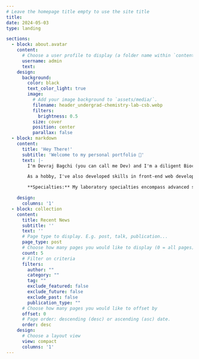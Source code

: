 ```yaml
---
# Leave the homepage title empty to use the site title
title:
date: 2024-05-03
type: landing

sections:
  - block: about.avatar
    content:
      # Choose a user profile to display (a folder name within `content/authors/`)
      username: admin
      text: 
    design:
      background:
        color: black
        text_color_light: true
        image:
          # Add your image background to `assets/media/`.
          filename: header_undergrad-chemistry-lab-csb.webp
          filters:
            brightness: 0.5
          size: cover
          position: center
          parallax: false
  - block: markdown
    content:
      title: 'Hey There!'
      subtitle: 'Welcome to my personal portfolio 👋'
      text: |-
        I'm Devraj Bagchi (you can call me Dev) and I'm a diligent Biochemistry and Molecular Biology Honours student at Trent University. My academic interests lie deeply in Synthetic Organic Chemistry, specifically Carbonyl chemistry, which I explore both theoretically and through advanced laboratory techniques. My laboratory proficiencies include but are not limited to TLC, FT-IR, ¹H NMR, GC-MS, HPLC, IEC, SEC, and UV-Vis spectroscopy.

        As a hobby, I've also developed skills in front-end web development and UI design, learning languages such as Go, HTML, and Python, which I enjoy applying to create and manage my own academic portfolio.

        **Specialties:** My laboratory specialties encompass advanced synthetic organic chemistry methods, aseptic technique, biohazard handling, and analytical instrumentation. I possess comprehensive skills in sample analysis and data documentation critical for high-standard research.

    design:
      columns: '1'
  - block: collection
    content:
      title: Recent News
      subtitle: ''
      text: ''
      # Page type to display. E.g. post, talk, publication...
      page_type: post
      # Choose how many pages you would like to display (0 = all pages)
      count: 5
      # Filter on criteria
      filters:
        author: ""
        category: ""
        tag: ""
        exclude_featured: false
        exclude_future: false
        exclude_past: false
        publication_type: ""
      # Choose how many pages you would like to offset by
      offset: 0
      # Page order: descending (desc) or ascending (asc) date.
      order: desc
    design:
      # Choose a layout view
      view: compact
      columns: '1'
---
```

